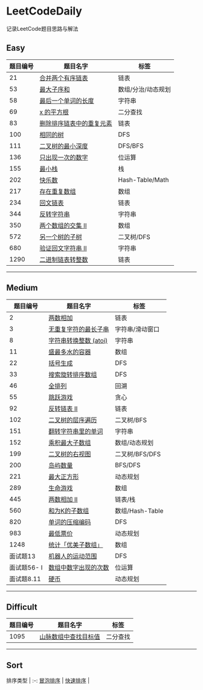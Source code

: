 # LeetCodeDaily

记录LeetCode题目思路与解法  

## Easy

 | 题目编号 | 题目名字                               | 标签               |
 | -------- | -------------------------------------- | ------------------ |
 | 21       | [合并两个有序链表](easy/21.md)         | 链表               |
 | 53       | [最大子序和](easy/53.md)               | 数组/分治/动态规划 |
 | 58       | [最后一个单词的长度](easy/58.md)       | 字符串             |
 | 69       | [x 的平方根](easy/69.md)               | 二分查找           |
 | 83       | [删除排序链表中的重复元素](easy/83.md) | 链表               |
 | 100      | [相同的树](easy/100.md)                | DFS                |
 | 111      | [二叉树的最小深度](easy/111.md)        | DFS/BFS            |
 | 136      | [只出现一次的数字](easy/136.md)        | 位运算             |
 | 155      | [最小栈](easy/155.md)                  | 栈                 |
 | 202      | [快乐数](easy/202.md)                  | Hash-Table/Math    |
 | 217      | [存在重复数组](easy/217.md)            | 数组               |
 | 234      | [回文链表](easy/234.md)                | 链表               |
 | 344      | [反转字符串](easy/344.md)              | 字符串             |
 | 350      | [两个数组的交集 II](easy/350.md)       | 数组               |
 | 572      | [另一个树的子树](easy/572.md)          | 二叉树/DFS         |
 | 680      | [验证回文字符串 II](easy/680.md)       | 字符串             |
 | 1290     | [二进制链表转整数](easy/1290.md)       | 链表               |

---

## Medium  

 | 题目编号    | 题目名字                                     | 标签            |
 | ----------- | -------------------------------------------- | --------------- |
 | 2           | [两数相加](medium/2.md)                      | 链表            |
 | 3           | [无重复字符的最长子串](medium/3.md)          | 字符串/滑动窗口 |
 | 8           | [字符串转换整数 (atoi)](medium/8.md)         | 字符串          |
 | 11          | [盛最多水的容器](medium/11.md)               | 数组            |
 | 22          | [括号生成](medium/22.md)                     | DFS             |
 | 33          | [搜索旋转排序数组](medium/33.md)             | DFS             |
 | 46          | [全排列](medium/46.md)                       | 回溯            |
 | 55          | [跳跃游戏](medium/55.md)                     | 贪心            |
 | 92          | [反转链表 II](medium/92.md)                  | 链表            |
 | 102         | [二叉树的层序遍历](medium/102.md)            | 二叉树/BFS      |
 | 151         | [翻转字符串里的单词](medium/151.md)          | 字符串          |
 | 152         | [乘积最大子数组](medium/152.md)              | 数组/动态规划   |
 | 199         | [二叉树的右视图](medium/199.md)              | 二叉树/BFS/DFS  |
 | 200         | [岛屿数量](medium/200.md)                    | BFS/DFS         |
 | 221         | [最大正方形](medium/221.md)                  | 动态规划        |
 | 289         | [生命游戏](medium/289.md)                    | 数组            |
 | 445         | [两数相加 II](medium/445.md)                 | 链表/栈         |
 | 560         | [和为K的子数组](medium/560.md)               | 数组/Hash-Table |
 | 820         | [单词的压缩编码](medium/820.md)              | DFS             |
 | 983         | [最低票价](medium/983.md)                    | 动态规划        |
 | 1248        | [统计「优美子数组」](medium/1248.md)         | 数组            |
 | 面试题13    | [机器人的运动范围](medium/offer_13.md)       | DFS             |
 | 面试题56- I | [数组中数字出现的次数](medium/offer_56_1.md) | 位运算          |
 | 面试题8.11  | [硬币](medium/offer_08_11.md)                | 动态规划        |

---

## Difficult

 | 题目编号 | 题目名字                                  | 标签     |
 | -------- | ----------------------------------------- | -------- |
 | 1095     | [山脉数组中查找目标值](difficult/1095.md) | 二分查找 |

 ---

## Sort

 排序类型  |
:-:
 [冒泡排序](sort/bubble.md) |
 [快速排序](sort/quick.md) |
